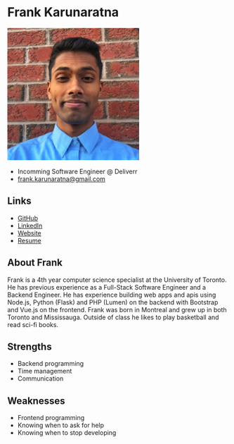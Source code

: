 # Frank Karunaratna

<img src="./frank_karunaratna.png" alt="Frank Karunaratna Profile" width="300"/>


- Incomming Software Engineer @ Deliverr
- frank.karunaratna@gmail.com

## Links

- [GitHub](https://github.com/Frank-K)
- [LinkedIn](https://www.linkedin.com/in/frank-karunaratna/)
- [Website](http://frank-k.github.io/)
- [Resume](https://drive.google.com/file/d/1N0Ma6N4omwDvikHQglMzzFL0HFpgfgQ8/view?usp=sharing)

## About Frank

Frank is a 4th year computer science specialist at the University of Toronto. He has previous experience as a Full-Stack Software Engineer and a Backend Engineer. He has experience building web apps and apis using Node.js, Python (Flask) and PHP (Lumen) on the backend with Bootstrap and Vue.js on the frontend. Frank was born in Montreal and grew up in both Toronto and Mississauga. Outside of class he likes to play basketball and read sci-fi books.

## Strengths

- Backend programming
- Time management
- Communication

## Weaknesses

- Frontend programming
- Knowing when to ask for help
- Knowing when to stop developing
